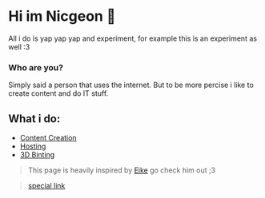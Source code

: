 # Hi im Nicgeon 👋

All i do is yap yap yap and experiment, for example this is an experiment as well :3

### Who are you?

Simply said a person that uses the internet. But to be more percise i like to create content and do IT stuff.

## What i do:
- [Content Creation](/page/social)
- [Hosting](/page/soon/)
- [3D Binting](/page/soon/)

> This page is heavily inspired by [Eike](https://eike.in) go check him out ;3

> [special link](https://wir-kaufen-dein-arschwasser.de)